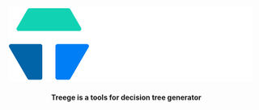 <div align="center">
  <img alt="Treege" src="https://raw.githubusercontent.com/Tracktor/treege/main/src/assets/img/treege-white.png" style="padding: 20px; max-height:150px; height: auto; max-width:100%" />
</div>

<div align="center">
  <strong>Treege is a tools for decision tree generator</strong>
</div>
